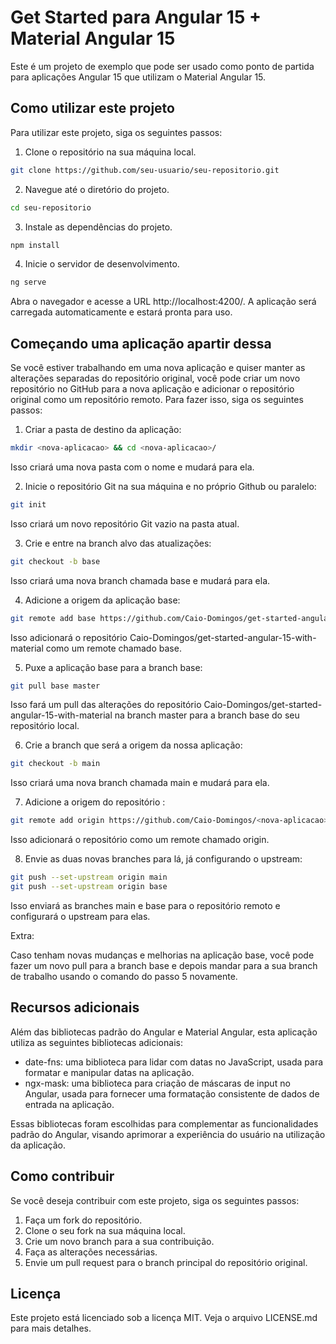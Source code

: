 # Get Started para Angular 15 + Material Angular 15

Este é um projeto de exemplo que pode ser usado como ponto de partida para aplicações Angular 15 que utilizam o Material Angular 15.

## Como utilizar este projeto

Para utilizar este projeto, siga os seguintes passos:

1. Clone o repositório na sua máquina local.

```bash
git clone https://github.com/seu-usuario/seu-repositorio.git
```

2. Navegue até o diretório do projeto.

```bash
cd seu-repositorio
```

3. Instale as dependências do projeto.

```bash
npm install
```

4. Inicie o servidor de desenvolvimento.

```bash
ng serve
```

Abra o navegador e acesse a URL http://localhost:4200/. A aplicação será carregada automaticamente e estará pronta para uso.

## Começando uma aplicação apartir dessa

Se você estiver trabalhando em uma nova aplicação e quiser manter as alterações separadas do repositório original, você pode criar um novo repositório no GitHub para a nova aplicação e adicionar o repositório original como um repositório remoto. Para fazer isso, siga os seguintes passos:

1. Criar a pasta de destino da aplicação:
```bash
mkdir <nova-aplicacao> && cd <nova-aplicacao>/
```

Isso criará uma nova pasta com o nome <nova-aplicacao> e mudará para ela.

2. Inicie o repositório Git na sua máquina e no próprio Github ou paralelo:
```bash
git init
```
Isso criará um novo repositório Git vazio na pasta atual.

3. Crie e entre na branch alvo das atualizações:
```bash
git checkout -b base
```
Isso criará uma nova branch chamada base e mudará para ela.

4. Adicione a origem da aplicação base:
```bash
git remote add base https://github.com/Caio-Domingos/get-started-angular-15-with-material.git
```
Isso adicionará o repositório Caio-Domingos/get-started-angular-15-with-material como um remote chamado base.

5. Puxe a aplicação base para a branch base:
```bash
git pull base master
```
Isso fará um pull das alterações do repositório Caio-Domingos/get-started-angular-15-with-material na branch master para a branch base do seu repositório local.

6. Crie a branch que será a origem da nossa aplicação:
```bash
git checkout -b main
```
Isso criará uma nova branch chamada main e mudará para ela.

7. Adicione a origem do repositório <nova-aplicacao>:
```bash
git remote add origin https://github.com/Caio-Domingos/<nova-aplicacao>.git
```
Isso adicionará o repositório <nova-aplicacao> como um remote chamado origin.

8. Envie as duas novas branches para lá, já configurando o upstream:
```bash
git push --set-upstream origin main
git push --set-upstream origin base
```
Isso enviará as branches main e base para o repositório remoto e configurará o upstream para elas.

Extra:

Caso tenham novas mudanças e melhorias na aplicação base, você pode fazer um novo pull para a branch base e depois mandar para a sua branch de trabalho usando o comando do passo 5 novamente.

## Recursos adicionais

Além das bibliotecas padrão do Angular e Material Angular, esta aplicação utiliza as seguintes bibliotecas adicionais:

- date-fns: uma biblioteca para lidar com datas no JavaScript, usada para formatar e manipular datas na aplicação.
- ngx-mask: uma biblioteca para criação de máscaras de input no Angular, usada para fornecer uma formatação consistente de dados de entrada na aplicação.

Essas bibliotecas foram escolhidas para complementar as funcionalidades padrão do Angular, visando aprimorar a experiência do usuário na utilização da aplicação.

## Como contribuir

Se você deseja contribuir com este projeto, siga os seguintes passos:

1. Faça um fork do repositório.
2. Clone o seu fork na sua máquina local.
3. Crie um novo branch para a sua contribuição.
4. Faça as alterações necessárias.
5. Envie um pull request para o branch principal do repositório original.

## Licença

Este projeto está licenciado sob a licença MIT. Veja o arquivo LICENSE.md para mais detalhes.